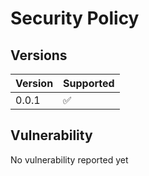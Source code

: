 # Security Policy

## Versions

| Version | Supported          |
| ------- | ------------------ |
| 0.0.1   | :white_check_mark: |

## Vulnerability

No vulnerability reported yet
